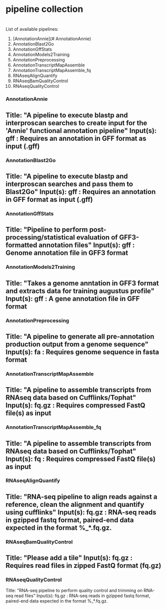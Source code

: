 #		pipeline collection
#		###################

List of available pipelines:

1. [AnnotationAnnie](# AnnotationAnnie)
2. AnnotationBlast2Go
3. AnnotationGffStats
4. AnnotationModels2Training
5. AnnotationPreprocessing
6. AnnotationTranscriptMapAssemble
7. AnnotationTranscriptMapAssemble_fq
8. RNAseqAlignQuantify
9. RNAseqBamQualityControl
10. RNAseqQualityControl

###	AnnotationAnnie
Title:		"A pipeline to execute blastp and interproscan searches to create input for the 'Annie' functional annotation pipeline"
Input(s):	gff : Requires an annotation in GFF format as input (.gff)
----------------
### AnnotationBlast2Go
Title:		"A pipeline to execute blastp and interproscan searches and pass them to Blast2Go"
Input(s):	gff : Requires an annotation in GFF format as input (.gff)
----------------
###	AnnotationGffStats
Title:		"Pipeline to perform post-processing/statistical evaluation of GFF3-formatted annotation files"
Input(s):	gff : Genome annotation file in GFF3 format
----------------
###	AnnotationModels2Training
Title:		"Takes a genome anntation in GFF3 format and extracts data for training augustus profile"
Input(s):	gff : A gene annotation file in GFF format
----------------
###	AnnotationPreprocessing
Title:		"A pipeline to generate all pre-annotation production output from a genome sequence"
Input(s):	fa : Requires genome sequence in fasta format
----------------
###	AnnotationTranscriptMapAssemble
Title:		"A pipeline to assemble transcripts from RNAseq data based on Cufflinks/Tophat"
Input(s):	fq.gz : Requires compressed FastQ file(s) as input
----------------
###	AnnotationTranscriptMapAssemble_fq
Title:		"A pipeline to assemble transcripts from RNAseq data based on Cufflinks/Tophat"
Input(s):	fq : Requires compressed FastQ file(s) as input
----------------
###	RNAseqAlignQuantify
Title:		"RNA-seq pipeline to align reads against a reference, clean the alignment and quantify using cufflinks"
Input(s):	fq.gz : RNA-seq reads in gzipped fastq format, paired-end data expected in the format %_*.fq.gz.
----------------
###	RNAseqBamQualityControl
Title:		"Please add a tile"
Input(s):	fq.gz : Requires read files in zipped FastQ format (fq.gz)
----------------
###	RNAseqQualityControl
Title:		"RNA-seq pipeline to perform quality control and trimming on RNA-seq read files"
Input(s):	fq.gz : RNA-seq reads in gzipped fastq format, paired-end data expected in the format %_*.fq.gz.
